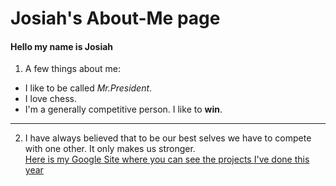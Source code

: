 # Josiah's About-Me page
#### Hello my name is Josiah  
1.  A few things about me:  
* I like to be called _Mr.President_.   
* I love chess.   
* I'm a generally competitive person. I like to **win**.
---
2. I have always believed that to be our best selves we have to compete with one other.
 It only makes us stronger.   
[Here is my Google Site where you can see the projects I've done this year](https://sites.google.com/a/hstat.org/josiahe2793sep11/)

